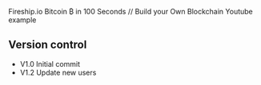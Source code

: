 Fireship.io
Bitcoin ₿ in 100 Seconds // Build your Own Blockchain
Youtube example

## Version control
- V1.0 Initial commit
- V1.2 Update new users